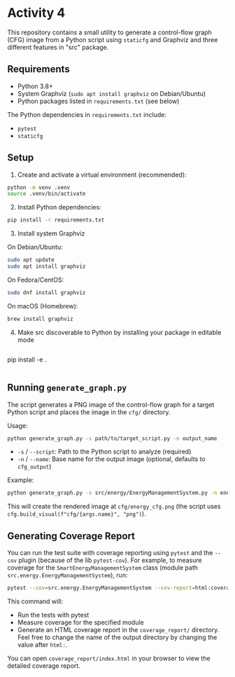 # Activity 4

This repository contains a small utility to generate a control-flow graph (CFG) image from a Python script using `staticfg` and Graphviz and three different features in "src" package.

## Requirements

- Python 3.8+
- System Graphviz (```sudo apt install graphviz``` on Debian/Ubuntu)
- Python packages listed in `requirements.txt` (see below)

The Python dependencies in `requirements.txt` include:

- `pytest` 
- `staticfg`

## Setup

1. Create and activate a virtual environment (recommended):

```bash
python -m venv .venv
source .venv/bin/activate
```

2. Install Python dependencies:

```bash
pip install -r requirements.txt
```


3. Install system Graphviz

On Debian/Ubuntu:

```bash
sudo apt update
sudo apt install graphviz
```

On Fedora/CentOS:

```bash
sudo dnf install graphviz
```

On macOS (Homebrew):

```bash
brew install graphviz
```

4. Make src discoverable to Python by installing your package in editable mode

```bash
```
pip install -e .
```
```

## Running `generate_graph.py`

The script generates a PNG image of the control-flow graph for a target Python script and places the image in the `cfg/` directory.

Usage:

```bash
python generate_graph.py -s path/to/target_script.py -n output_name
```

- `-s` / `--script`: Path to the Python script to analyze (required)
- `-n` / `--name`: Base name for the output image (optional, defaults to `cfg_output`)

Example:

```bash
python generate_graph.py -s src/energy/EnergyManagementSystem.py -n energy_cfg
```

This will create the rendered image at `cfg/energy_cfg.png` (the script uses `cfg.build_visual(f"cfg/{args.name}", "png")`).

## Generating Coverage Report

You can run the test suite with coverage reporting using `pytest` and the `--cov` plugin (because of the lib `pytest-cov`). For example, to measure coverage for the `SmartEnergyManagementSystem` class (module path `src.energy.EnergyManagementSystem`), run:

```bash
pytest --cov=src.energy.EnergyManagementSystem --cov-report=html:coverage_report --cov-branch
```

This command will:
- Run the tests with pytest
- Measure coverage for the specified module
- Generate an HTML coverage report in the `coverage_report/` directory. Feel free to change the name of the output directory by changing the value after `html:`.

You can open `coverage_report/index.html` in your browser to view the detailed coverage report.

